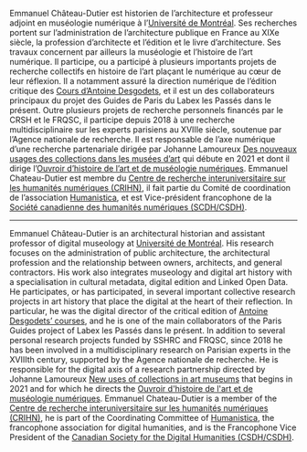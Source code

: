 Emmanuel Château-Dutier est historien de l’architecture et professeur adjoint en muséologie numérique à l’[Université de Montréal](https://histart.umontreal.ca/repertoire-departement/professeur/in/in22423). Ses recherches portent sur l’administration de l’architecture publique en France au XIXe siècle, la profession d’architecte et l’édition et le livre d’architecture. Ses travaux concernent par ailleurs la muséologie et l’histoire de l’art numérique. Il participe, ou a participé à plusieurs importants projets de recherche collectifs en histoire de l’art plaçant le numérique au cœur de leur réflexion. Il a notamment assuré la direction numérique de l’édition critique des [Cours d’Antoine Desgodets](https://github.com/desgodets), et il est un des collaborateurs principaux du projet des Guides de Paris du Labex les Passés dans le présent. Outre plusieurs projets de recherche personnels financés par le CRSH et le FRQSC, il participe depuis 2018 à une recherche multidisciplinaire sur les experts parisiens au XVIIIe siècle, soutenue par l’Agence nationale de recherche. Il est responsable de l’axe numérique d’une recherche partenariale dirigée par Johanne Lamoureux [Des nouveaux usages des collections dans les musées d’art](https://www.cieco.co) qui débute en 2021 et dont il dirige l’[Ouvroir d’histoire de l’art et de muséologie numériques](https://github.com/ouvroir). Emmanuel Chateau-Dutier est membre du [Centre de recherche interuniversitaire sur les humanités numériques (CRIHN)](https://www.crihn.org), il fait partie du Comité de coordination de l’association [Humanistica](http://www.humanisti.ca), et est Vice-président francophone de la [Société canadienne des humanités numériques (SCDH/CSDH)](https://csdh-schn.org).
- - -
Emmanuel Château-Dutier is an architectural historian and assistant professor of digital museology at [Université de Montréal](https://histart.umontreal.ca/repertoire-departement/professeur/in/in22423). His research focuses on the administration of public architecture, the architectural profession and the relationship between owners, architects, and general contractors. His work also integrates museology and digital art history with a specialisation in cultural metadata, digital edition and Linked Open Data. He participates, or has participated, in several important collective research projects in art history that place the digital at the heart of their reflection. In particular, he was the digital director of the critical edition of [Antoine Desgodets’ courses](https://github.com/desgodets), and he is one of the main collaborators of the Paris Guides project of Labex les Passés dans le présent. In addition to several personal research projects funded by SSHRC and FRQSC, since 2018 he has been involved in a multidisciplinary research on Parisian experts in the XVIIIth century, supported by the Agence nationale de recherche. He is responsible for the digital axis of a research partnership directed by Johanne Lamoureux [New uses of collections in art museums](https://www.cieco.co) that begins in 2021 and for which he directs the [Ouvroir d'histoire de l'art et de muséologie numériques](https://github.com/ouvroir). Emmanuel Chateau-Dutier is a member of the [Centre de recherche interuniversitaire sur les humanités numériques (CRIHN)](https://www.crihn.org), he is part of the Coordinating Committee of [Humanistica](http://www.humanisti.ca), the francophone association for digital humanities, and is the Francophone Vice President of the [Canadian Society for the Digital Humanities (CSDH/CSDH)](https://csdh-schn.org).
